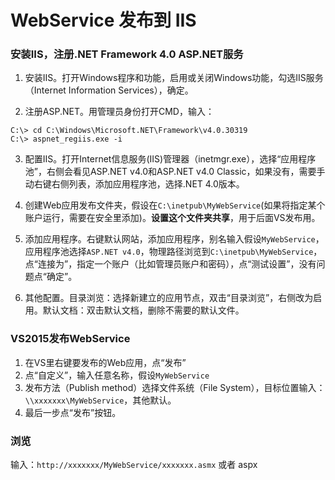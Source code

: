 # WebService 发布到 IIS

### 安装IIS，注册.NET Framework 4.0 ASP.NET服务

1) 安装IIS。打开Windows程序和功能，启用或关闭Windows功能，勾选IIS服务（Internet Information Services），确定。

2) 注册ASP.NET。用管理员身份打开CMD，输入：

```
C:\> cd C:\Windows\Microsoft.NET\Framework\v4.0.30319
C:\> aspnet_regiis.exe -i
```

3) 配置IIS。打开Internet信息服务(IIS)管理器（inetmgr.exe），选择“应用程序池”，右侧会看见ASP.NET v4.0和ASP.NET v4.0 Classic，如果没有，需要手动右键右侧列表，添加应用程序池，选择.NET 4.0版本。

4) 创建Web应用发布文件夹，假设在`C:\inetpub\MyWebService`(如果将指定某个账户运行，需要在安全里添加)。**设置这个文件夹共享**，用于后面VS发布用。

5) 添加应用程序。右键默认网站，添加应用程序，别名输入假设`MyWebService`，应用程序池选择`ASP.NET v4.0`，物理路径浏览到`C:\inetpub\MyWebService`，点“连接为”，指定一个账户（比如管理员账户和密码），点“测试设置”，没有问题点“确定”。

6) 其他配置。目录浏览：选择新建立的应用节点，双击“目录浏览”，右侧改为启用。默认文档：双击默认文档，删除不需要的默认文件。


### VS2015发布WebService

1) 在VS里右键要发布的Web应用，点“发布”
2) 点“自定义”，输入任意名称，假设`MyWebService`
3) 发布方法（Publish method）选择文件系统（File System），目标位置输入：`\\xxxxxxx\MyWebService`，其他默认。
4) 最后一步点“发布”按钮。


### 浏览

输入：`http://xxxxxxx/MyWebService/xxxxxxx.asmx` 或者 aspx

